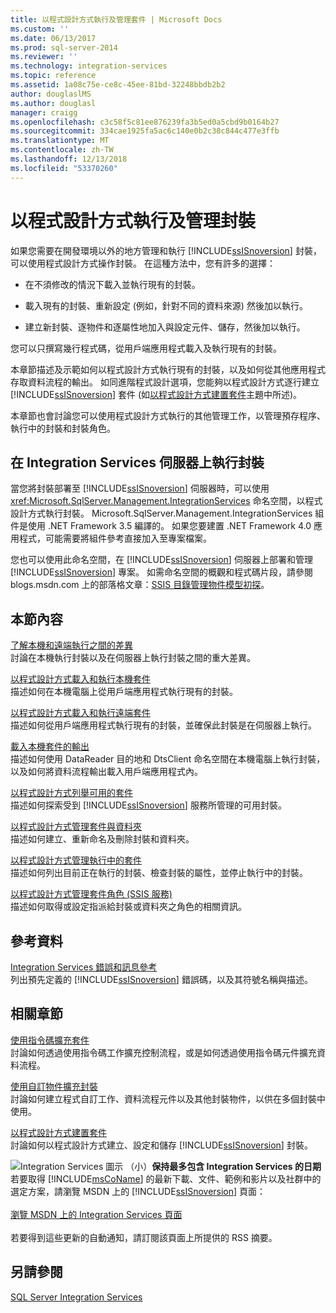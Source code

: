 ```yaml
---
title: 以程式設計方式執行及管理套件 | Microsoft Docs
ms.custom: ''
ms.date: 06/13/2017
ms.prod: sql-server-2014
ms.reviewer: ''
ms.technology: integration-services
ms.topic: reference
ms.assetid: 1a08c75e-ce8c-45ee-81bd-32248bbdb2b2
author: douglaslMS
ms.author: douglasl
manager: craigg
ms.openlocfilehash: c3c58f5c81ee876239fa3b5ed0a5cbd9b0164b27
ms.sourcegitcommit: 334cae1925fa5ac6c140e0b2c38c844c477e3ffb
ms.translationtype: MT
ms.contentlocale: zh-TW
ms.lasthandoff: 12/13/2018
ms.locfileid: "53370260"
---
```

# <a name="running-and-managing-packages-programmatically"></a>以程式設計方式執行及管理封裝
  如果您需要在開發環境以外的地方管理和執行 [!INCLUDE[ssISnoversion](../../includes/ssisnoversion-md.md)] 封裝，可以使用程式設計方式操作封裝。 在這種方法中，您有許多的選擇：  
  
-   在不須修改的情況下載入並執行現有的封裝。  
  
-   載入現有的封裝、重新設定 (例如，針對不同的資料來源) 然後加以執行。  
  
-   建立新封裝、逐物件和逐屬性地加入與設定元件、儲存，然後加以執行。  
  
 您可以只撰寫幾行程式碼，從用戶端應用程式載入及執行現有的封裝。  
  
 本章節描述及示範如何以程式設計方式執行現有的封裝，以及如何從其他應用程式存取資料流程的輸出。 如同進階程式設計選項，您能夠以程式設計方式逐行建立 [!INCLUDE[ssISnoversion](../../includes/ssisnoversion-md.md)] 套件 (如[以程式設計方式建置套件](../building-packages-programmatically/building-packages-programmatically.md)主題中所述)。  
  
 本章節也會討論您可以使用程式設計方式執行的其他管理工作，以管理預存程序、執行中的封裝和封裝角色。  
  
## <a name="running-packages-on-the-integration-services-server"></a>在 Integration Services 伺服器上執行封裝  
 當您將封裝部署至 [!INCLUDE[ssISnoversion](../../includes/ssisnoversion-md.md)] 伺服器時，可以使用 <xref:Microsoft.SqlServer.Management.IntegrationServices> 命名空間，以程式設計方式執行封裝。 Microsoft.SqlServer.Management.IntegrationServices 組件是使用 .NET Framework 3.5 編譯的。 如果您要建置 .NET Framework 4.0 應用程式，可能需要將組件參考直接加入至專案檔案。  
  
 您也可以使用此命名空間，在 [!INCLUDE[ssISnoversion](../../includes/ssisnoversion-md.md)] 伺服器上部署和管理 [!INCLUDE[ssISnoversion](../../includes/ssisnoversion-md.md)] 專案。 如需命名空間的概觀和程式碼片段，請參閱 blogs.msdn.com 上的部落格文章：[SSIS 目錄管理物件模型初探](https://go.microsoft.com/fwlink/?LinkId=253122)。  
  
## <a name="in-this-section"></a>本節內容  
 [了解本機和遠端執行之間的差異](../run-manage-packages-programmatically/understanding-the-differences-between-local-and-remote-execution.md)  
 討論在本機執行封裝以及在伺服器上執行封裝之間的重大差異。  
  
 [以程式設計方式載入和執行本機套件](../run-manage-packages-programmatically/loading-and-running-a-local-package-programmatically.md)  
 描述如何在本機電腦上從用戶端應用程式執行現有的封裝。  
  
 [以程式設計方式載入和執行遠端套件](../run-manage-packages-programmatically/loading-and-running-a-remote-package-programmatically.md)  
 描述如何從用戶端應用程式執行現有的封裝，並確保此封裝是在伺服器上執行。  
  
 [載入本機套件的輸出](../run-manage-packages-programmatically/loading-the-output-of-a-local-package.md)  
 描述如何使用 DataReader 目的地和 DtsClient 命名空間在本機電腦上執行封裝，以及如何將資料流程輸出載入用戶端應用程式內。  
  
 [以程式設計方式列舉可用的套件](../run-manage-packages-programmatically/enumerating-available-packages-programmatically.md)  
 描述如何探索受到 [!INCLUDE[ssISnoversion](../../includes/ssisnoversion-md.md)] 服務所管理的可用封裝。  
  
 [以程式設計方式管理套件與資料夾](../run-manage-packages-programmatically/managing-packages-and-folders-programmatically.md)  
 描述如何建立、重新命名及刪除封裝和資料夾。  
  
 [以程式設計方式管理執行中的套件](../run-manage-packages-programmatically/managing-running-packages-programmatically.md)  
 描述如何列出目前正在執行的封裝、檢查封裝的屬性，並停止執行中的封裝。  
  
 [以程式設計方式管理套件角色 &#40;SSIS 服務&#41;](../run-manage-packages-programmatically/managing-package-roles-programmatically-ssis-service.md)  
 描述如何取得或設定指派給封裝或資料夾之角色的相關資訊。  
  
## <a name="reference"></a>參考資料  
 [Integration Services 錯誤和訊息參考](../integration-services-error-and-message-reference.md)  
 列出預先定義的 [!INCLUDE[ssISnoversion](../../includes/ssisnoversion-md.md)] 錯誤碼，以及其符號名稱與描述。  
  
## <a name="related-sections"></a>相關章節  
 [使用指令碼擴充套件](../extending-packages-scripting/extending-packages-with-scripting.md)  
 討論如何透過使用指令碼工作擴充控制流程，或是如何透過使用指令碼元件擴充資料流程。  
  
 [使用自訂物件擴充封裝](../extending-packages-custom-objects/extending-packages-with-custom-objects.md)  
 討論如何建立程式自訂工作、資料流程元件以及其他封裝物件，以供在多個封裝中使用。  
  
 [以程式設計方式建置套件](../building-packages-programmatically/building-packages-programmatically.md)  
 討論如何以程式設計方式建立、設定和儲存 [!INCLUDE[ssISnoversion](../../includes/ssisnoversion-md.md)] 封裝。  
  
![Integration Services 圖示 （小）](../media/dts-16.gif "Integration Services 圖示 （小）")**保持最多包含 Integration Services 的日期**<br /> 若要取得 [!INCLUDE[msCoName](../../includes/msconame-md.md)] 的最新下載、文件、範例和影片以及社群中的選定方案，請瀏覽 MSDN 上的 [!INCLUDE[ssISnoversion](../../includes/ssisnoversion-md.md)] 頁面：<br /><br /> [瀏覽 MSDN 上的 Integration Services 頁面](https://go.microsoft.com/fwlink/?LinkId=136655)<br /><br /> 若要得到這些更新的自動通知，請訂閱該頁面上所提供的 RSS 摘要。  
  
## <a name="see-also"></a>另請參閱  
 [SQL Server Integration Services](../sql-server-integration-services.md)  
  
  
